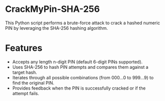 # CrackMyPin-SHA-256
This Python script performs a brute-force attack to crack a hashed numeric PIN by leveraging the SHA-256 hashing algorithm.

# Features
- Accepts any length n-digit PIN (default 6-digit PINs supported).
- Uses SHA-256 to hash PIN attempts and compares them against a target hash.
- Iterates through all possible combinations (from 000...0 to 999...9) to find the original PIN.
- Provides feedback when the PIN is successfully cracked or if the attempt fails.
